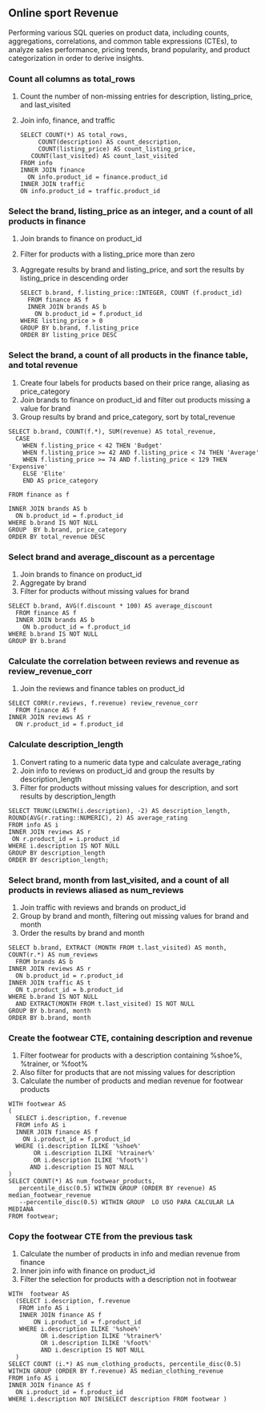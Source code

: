 ## Online sport Revenue

Performing various SQL queries on product data, including counts, aggregations, correlations, and common table expressions (CTEs), to analyze sales performance, pricing trends, brand popularity, and product categorization in order to derive insights.


### Count all columns as total_rows 
 1) Count the number of non-missing entries for description, listing_price, and last_visited
 2) Join info, finance, and traffic
    
        SELECT COUNT(*) AS total_rows,
             COUNT(description) AS count_description,
             COUNT(listing_price) AS count_listing_price,
           COUNT(last_visited) AS count_last_visited
        FROM info
        INNER JOIN finance 
          ON info.product_id = finance.product_id
        INNER JOIN traffic
        ON info.product_id = traffic.product_id
	
### Select the brand, listing_price as an integer, and a count of all products in finance 
  1) Join brands to finance on product_id
  2) Filter for products with a listing_price more than zero
 3) Aggregate results by brand and listing_price, and sort the results by listing_price in descending order

        SELECT b.brand, f.listing_price::INTEGER, COUNT (f.product_id)
          FROM finance AS f
          INNER JOIN brands AS b
            ON b.product_id = f.product_id
        WHERE listing_price > 0
        GROUP BY b.brand, f.listing_price
        ORDER BY listing_price DESC

### Select the brand, a count of all products in the finance table, and total revenue
  1) Create four labels for products based on their price range, aliasing as price_category
  2) Join brands to finance on product_id and filter out products missing a value for brand
  3) Group results by brand and price_category, sort by total_revenue

    SELECT b.brand, COUNT(f.*), SUM(revenue) AS total_revenue,
      CASE
        WHEN f.listing_price < 42 THEN 'Budget'
        WHEN f.listing_price >= 42 AND f.listing_price < 74 THEN 'Average'
        WHEN f.listing_price >= 74 AND f.listing_price < 129 THEN 'Expensive'
        ELSE 'Elite'
        END AS price_category

    FROM finance as f
        
    INNER JOIN brands AS b
      ON b.product_id = f.product_id
    WHERE b.brand IS NOT NULL
    GROUP  BY b.brand, price_category
    ORDER BY total_revenue DESC

### Select brand and average_discount as a percentage
  1) Join brands to finance on product_id
  2) Aggregate by brand
  3)  Filter for products without missing values for brand

    SELECT b.brand, AVG(f.discount * 100) AS average_discount
      FROM finance AS f
      INNER JOIN brands AS b
        ON b.product_id = f.product_id
    WHERE b.brand IS NOT NULL
    GROUP BY b.brand

###  Calculate the correlation between reviews and revenue as review_revenue_corr
  1) Join the reviews and finance tables on product_id

    SELECT CORR(r.reviews, f.revenue) review_revenue_corr
      FROM finance AS f
    INNER JOIN reviews AS r
      ON r.product_id = f.product_id


### Calculate description_length
  1) Convert rating to a numeric data type and calculate average_rating
  2) Join info to reviews on product_id and group the results by description_length
  3) Filter for products without missing values for description, and sort results by description_length
  
    SELECT TRUNC(LENGTH(i.description), -2) AS description_length, ROUND(AVG(r.rating::NUMERIC), 2) AS average_rating
    FROM info AS i
    INNER JOIN reviews AS r
     ON r.product_id = i.product_id
    WHERE i.description IS NOT NULL
    GROUP BY description_length
    ORDER BY description_length;


### Select brand, month from last_visited, and a count of all products in reviews aliased as num_reviews
  1) Join traffic with reviews and brands on product_id
  2) Group by brand and month, filtering out missing values for brand and month
  3) Order the results by brand and month

    SELECT b.brand, EXTRACT (MONTH FROM t.last_visited) AS month, COUNT(r.*) AS num_reviews
      FROM brands AS b 
    INNER JOIN reviews AS r 
      ON b.product_id = r.product_id
    INNER JOIN traffic AS t 
      ON t.product_id = b.product_id
    WHERE b.brand IS NOT NULL 
      AND EXTRACT(MONTH FROM t.last_visited) IS NOT NULL
    GROUP BY b.brand, month
    ORDER BY b.brand, month

### Create the footwear CTE, containing description and revenue
  1) Filter footwear for products with a description containing %shoe%, %trainer, or %foot%
  2) Also filter for products that are not missing values for description
  3) Calculate the number of products and median revenue for footwear products

    WITH footwear AS 
    (
      SELECT i.description, f.revenue
      FROM info AS i 
      INNER JOIN finance AS f 
        ON i.product_id = f.product_id
      WHERE (i.description ILIKE '%shoe%'
           OR i.description ILIKE '%trainer%'
           OR i.description ILIKE '%foot%')
          AND i.description IS NOT NULL
    )
    SELECT COUNT(*) AS num_footwear_products, 
       percentile_disc(0.5) WITHIN GROUP (ORDER BY revenue) AS median_footwear_revenue 
	   --percentile_disc(0.5) WITHIN GROUP  LO USO PARA CALCULAR LA MEDIANA
    FROM footwear;

### Copy the footwear CTE from the previous task
  
  1) Calculate the number of products in info and median revenue from finance
  2) Inner join info with finance on product_id
  3) Filter the selection for products with a description not in footwear

    WITH  footwear AS
      (SELECT i.description, f.revenue
       FROM info AS i
       INNER JOIN finance AS f
           ON i.product_id = f.product_id
       WHERE i.description ILIKE '%shoe%'
             OR i.description ILIKE '%trainer%'
             OR i.description ILIKE '%foot%'
             AND i.description IS NOT NULL
      )
    SELECT COUNT (i.*) AS num_clothing_products, percentile_disc(0.5) WITHIN GROUP (ORDER BY f.revenue) AS median_clothing_revenue
    FROM info AS i
    INNER JOIN finance AS f
      ON i.product_id = f.product_id
    WHERE i.description NOT IN(SELECT description FROM footwear )
